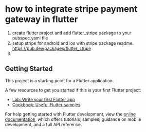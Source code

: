 # how to integrate stripe payment gateway in flutter

1. create flutter project and add flutter_stripe package to your pubspec.yaml file
2. setup stripe for android and ios with stripe package readme. https://pub.dev/packages/flutter_stripe
3.



## Getting Started

This project is a starting point for a Flutter application.

A few resources to get you started if this is your first Flutter project:

- [Lab: Write your first Flutter app](https://docs.flutter.dev/get-started/codelab)
- [Cookbook: Useful Flutter samples](https://docs.flutter.dev/cookbook)

For help getting started with Flutter development, view the
[online documentation](https://docs.flutter.dev/), which offers tutorials,
samples, guidance on mobile development, and a full API reference.
